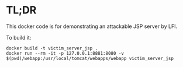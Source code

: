 # TL;DR

This docker code is for demonstrating an attackable JSP server by LFI.

To build it:

```
docker build -t victim_server_jsp .
docker run --rm -it -p 127.0.0.1:8881:8080 -v $(pwd)/webapp:/usr/local/tomcat/webapps/webapp victim_server_jsp
```
